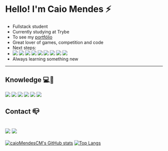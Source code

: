 # Hello! I'm Caio Mendes ⚡

  - Fullstack student 
  - Currently studying at Trybe
  - To see my <a rel="noreferrer noopener" href="https://caiomendescm.github.io/" target="_blank">portfólio</a>
  - Great lover of games, competition and code
  - Next steps: 
  - <img style="max-width: 100%" src="https://img.shields.io/badge/React-20232A?style=for-the-badge&logo=react&logoColor=61DAFB"> <img style="max-width: 100%" src="https://img.shields.io/badge/React_Router-CA4245?style=for-the-badge&logo=react-router&logoColor=white"> <img style="max-width: 100%" src="https://img.shields.io/badge/Redux-593D88?style=for-the-badge&logo=redux&logoColor=white"> <img style="max-width: 100%" src="https://img.shields.io/badge/Bootstrap-563D7C?style=for-the-badge&logo=bootstrap&logoColor=white"> <img style="max-width: 100%" src="https://img.shields.io/badge/eslint-3A33D1?style=for-the-badge&logo=eslint&logoColor=white"> <img style="max-width: 100%" src="https://img.shields.io/badge/MySQL-00000F?style=for-the-badge&logo=mysql&logoColor=white"> <img style="max-width: 100%" src="https://img.shields.io/badge/Node.js-339933?style=for-the-badge&logo=nodedotjs&logoColor=white"> <img style="max-width: 100%" src="https://img.shields.io/badge/MongoDB-4EA94B?style=for-the-badge&logo=mongodb&logoColor=white"> <img style="max-width: 100%" src="https://img.shields.io/badge/Python-FFD43B?style=for-the-badge&logo=python&logoColor=darkgreen">
  - Always learning something new 
--- 

## Knowledge 💻🚀

<img style="max-width: 100%" src="https://img.shields.io/badge/npm-CB3837?style=for-the-badge&logo=npm&logoColor=white"> <img style="max-width: 100%" src="https://img.shields.io/badge/Git-F05032?style=for-the-badge&logo=git&logoColor=white"> <img style="max-width: 100%" src="https://img.shields.io/badge/HTML5-E34F26?style=for-the-badge&logo=html5&logoColor=white"> <img style="max-width: 100%" src="https://img.shields.io/badge/CSS3-1572B6?style=for-the-badge&logo=css3&logoColor=white"> <img style="max-width: 100%" src="https://img.shields.io/badge/JavaScript-323330?style=for-the-badge&logo=javascript&logoColor=F7DF1E"> <img style="max-width: 100%" src="https://img.shields.io/badge/Java-00788D?style=for-the-badge&logo=java&logoColor=7F1917&">

## Contact 📪

<a rel="noreferrer noopener" target="_blank" href="https://www.linkedin.com/in/caio-mendes-74a368222/"><img style="max-width: 100%" src="https://img.shields.io/badge/LinkedIn-0077B5?style=for-the-badge&logo=linkedin&logoColor=white"></a>
<a rel="noreferrer noopener" target="_blank" href="mailto: cacammoreno@gmail.com"><img style="max-width: 100%" src="https://img.shields.io/badge/Gmail-EBEBEB?style=for-the-badge&logo=gmail&logoColor=red"></a>
---

[![caioMendesCM's GitHub stats](https://github-readme-stats.vercel.app/api?username=caioMendesCM&theme=vision-friendly-dark)](https://github.com/caioMendesCM/github-readme-stats) [![Top Langs](https://github-readme-stats.vercel.app/api/top-langs/?username=caioMendesCM&theme=vision-friendly-dark&layout=compact)](https://github.com/caioMendesCM/github-readme-stats)

<!-- créditos para a ideia: https://github.com/flash898 -->
